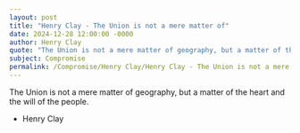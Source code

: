 ```yaml
---
layout: post
title: "Henry Clay - The Union is not a mere matter of"
date: 2024-12-28 12:00:00 -0000
author: Henry Clay
quote: "The Union is not a mere matter of geography, but a matter of the heart and the will of the people."
subject: Compromise
permalink: /Compromise/Henry Clay/Henry Clay - The Union is not a mere matter of
---
```


The Union is not a mere matter of geography, but a matter of the heart and the will of the people.

- Henry Clay
